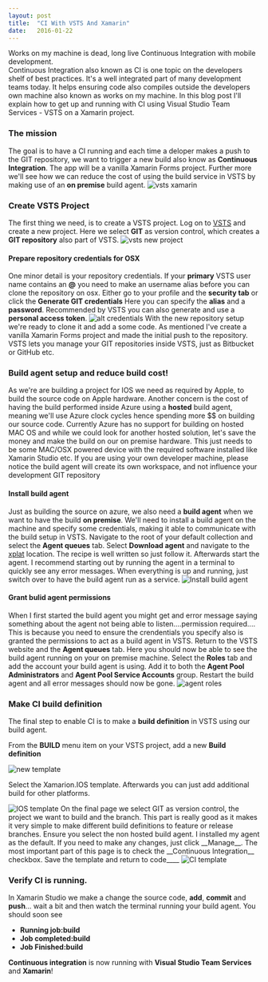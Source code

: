 ```yaml
---
layout: post
title:  "CI With VSTS And Xamarin"
date:   2016-01-22
---
```


<p class="intro">
<span class="dropcap">W</span>orks on my machine is dead, long live Continuous Integration with mobile development.
<br/>
 Continuous Integration also known as CI is one topic on the developers shelf of best practices. It's a well integrated part of many development teams today. It helps ensuring code also
 compiles outside the developers own machine also known as works on my machine. In this blog post I'll explain how to get up and running with CI using Visual Studio Team Services - VSTS on a Xamarin project.  
</p>


### The mission
The goal is to have a CI running and each time a deloper makes a push to the GIT repository, we want to trigger a new build also know as __Continuous Integration__. The app will be a vanilla Xamarin Forms project.
Further more we'll see how we can reduce the cost of using the build service in VSTS by making use of an __on premise__ build agent.
<img src="{{ '/assets/img/vstsxamarin.png' | prepend: site.baseurl }}" alt="vsts xamarin">


### Create VSTS Project
The first thing we need, is to create a VSTS project. Log on to [VSTS](https://www.visualstudio.com/en-us/products/visual-studio-team-services-vs.aspx) and create a new project.
Here we select __GIT__ as version control, which creates a __GIT repository__ also part of VSTS.
<img src="{{ '/assets/img/vstsnewproject.png' | prepend: site.baseurl }}" alt="vsts new project">
 
#### Prepare repository credentials for OSX
One minor detail is your repository credentials. If your __primary__ VSTS user name contains an __@__ you need to make an username alias before you can clone the repository on osx. Either go to your profile and the __security tab__ or click the __Generate GIT credentials__
Here you can specify the __alias__ and a __password__. Recommended by VSTS you can also generate and use a __personal access token__.
<img src="{{ '/assets/img/altcred.png' | prepend: site.baseurl }}" alt="alt credentials">
With the new repository setup we're ready to clone it and add a some code. As mentioned I've create a vanilla Xamarin Forms project and made the initial push to the repository. VSTS lets you manage your GIT repositories inside VSTS, just as Bitbucket or GitHub etc.

### Build agent setup and reduce build cost!
As we're are building a project for IOS we need as required by Apple, to build the source code on Apple hardware. Another concern is the cost of having the build performed inside Azure using a __hosted__ build agent, meaning we'll use Azure clock cycles hence spending more $$ on building our source code.
Currently Azure has no support for building on hosted MAC OS and while we could look for another hosted solution, let's save the money and make the build on our on premise hardware. This just needs to be some MAC/OSX powered device with the required software installed like Xamarin Studio etc.
If you are using your own developer machine, please notice the build agent will create its own workspace, and not influence your development GIT repository

#### Install build agent
Just as building the source on azure, we also need a __build agent__ when we want to have the build __on premise__. We'll need to install a build agent on the machine and specify some credentials, making it able to communicate with the build setup in VSTS.
Navigate to the root of your default collection and select the __Agent queues__ tab. Select __Download agent__ and navigate to the [xplat](https://www.npmjs.com/package/vsoagent-installer) location.
The recipe is well written so just follow it. Afterwards start the agent. I recommend starting out by running the agent in a terminal to quickly see any error messages. When everything is up and running, just switch over to have the build agent run as a service. 
<img src="{{ '/assets/img/installagent.png' | prepend: site.baseurl }}" alt="Install build agent">
#### Grant bulid agent permissions
When I first started the build agent you might get and error message saying something about the agent not being able to listen....permission required....
This is because you need to ensure the crendentials you specify also is granted the permissions to act as a build agent in VSTS. Return to the VSTS website and the __Agent queues__ tab. Here you should now be able to see the build agent running on your on premise machine.
Select the __Roles__ tab and add the account your build agent is using. Add it to both the __Agent Pool Administrators__ and __Agent Pool Service Accounts__ group. 
Restart the build agent and all error messages should now be gone.
<img src="{{ '/assets/img/agentroles.png' | prepend: site.baseurl }}" alt="agent roles">

### Make CI build definition
The final step to enable CI is to make a __build definition__ in VSTS using our build agent. 

From the __BUILD__ menu item on your VSTS project, add a new __Build definition__

<img src="{{ '/assets/img/new build definition.png' | prepend: site.baseurl }}" alt="new template">

Select the Xamarion.IOS template. Afterwards you can just add additional build for other platforms. 

<img src="{{ '/assets/img/iosTemplate.png' | prepend: site.baseurl }}" alt="IOS template">
On the final page we select GIT as version control, the project we want to build and the branch. This part is really good as it makes it very simple to make different build definitions to feature or release branches.
Ensure you select the non hosted build agent. I installed my agent as the default. If you need to make any changes, just click __Manage__.
The most important part of this page is to check the __Continuous Integration__ checkbox. Save the template and return to code__</>__

<img src="{{ '/assets/img/ciTemplate.png' | prepend: site.baseurl }}" alt="CI template">
  
### Verify CI is running.
In Xamarin Studio we make a change the source code, __add__, __commit__ and __push__... wait a bit and then watch the terminal running your build agent. You should soon see

* __Running job:build__
* __Job completed:build__
* __Job Finished:build__

__Continuous integration__ is now running with __Visual Studio Team Services__ and __Xamarin__!
